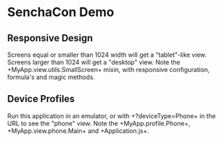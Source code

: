 # SenchaCon Demo

## Responsive Design
Screens equal or smaller than 1024 width will get a "tablet"-like view.
Screens larger than 1024 will get a "desktop" view.
Note the +MyApp.view.utils.SmallScreen+ mixin, with responsive configuration,
formula's and magic methods.

## Device Profiles
Run this application in an emulator, or with +?deviceType=Phone+ in the
URL to see the "phone" view.
Note the +MyApp.profile.Phone+, +MyApp.view.phone.Main+ and +Application.js+.